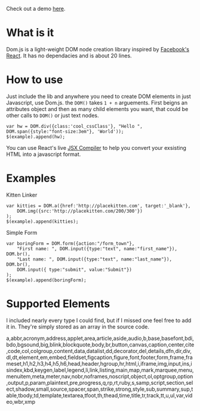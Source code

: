 Check out a demo [here](http://stolksdorf.github.io/Domjs).

# What is it
Dom.js is a light-weight DOM node creation library inspired by [Facebook's React](http://facebook.github.io/react/). It has no dependacies and is about 20 lines.

# How to use
Just include the lib and anywhere you need to create DOM elements in just Javascript, use Dom.js. the `DOM()` takes `1 + n` arguements. First beigns an attributes object and then as many child elements you want, that could be other calls to `DOM()` or just text nodes.

	var hw = DOM.div({class:'cool_cssClass'}, "Hello ", DOM.span({style:"font-size:3em"}, 'World'));
	$(example).append(hw);

You can use React's live [JSX Compiler](http://facebook.github.io/react/jsx-compiler.html) to help you convert your exsisting HTML into a javascript format.

# Examples
Kitten Linker

	var kitties = DOM.a({href:'http://placekitten.com', target:'_blank'},
		DOM.img({src:'http://placekitten.com/200/300'})
	);
	$(example).append(kitties);

Simple Form

	var boringForm = DOM.form({action:"/form_town"},
		"First name: ", DOM.input({type:"text", name:"first_name"}), DOM.br(),
		"Last name: ", DOM.input({type:"text", name:"last_name"}), DOM.br(),
		DOM.input({ type:"submit", value:"Submit"})
	);
	$(example).append(boringForm);


# Supported Elements
I included nearly every type I could find, but if I missed one feel free to add it in. They're simply stored as an array in the source code.

a,abbr,acronym,address,applet,area,article,aside,audio,b,base,basefont,bdi,bdo,bgsound,big,blink,blockquote,body,br,button,canvas,caption,center,cite,code,col,colgroup,content,data,datalist,dd,decorator,del,details,dfn,dir,div,dl,dt,element,em,embed,fieldset,figcaption,figure,font,footer,form,frame,frameset,h1,h2,h3,h4,h5,h6,head,header,hgroup,hr,html,i,iframe,img,input,ins,isindex,kbd,keygen,label,legend,li,link,listing,main,map,mark,marquee,menu,menuitem,meta,meter,nav,nobr,noframes,noscript,object,ol,optgroup,option,output,p,param,plaintext,pre,progress,q,rp,rt,ruby,s,samp,script,section,select,shadow,small,source,spacer,span,strike,strong,style,sub,summary,sup,table,tbody,td,template,textarea,tfoot,th,thead,time,title,tr,track,tt,u,ul,var,video,wbr,xmp

